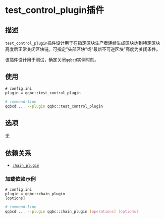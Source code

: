 # test_control_plugin插件

## 描述

`test_control_plugin`插件设计用于在指定区块生产者连续生成区块达到特定区块高度后正常关闭区块链。可指定“头部区块”或“最新不可逆区块”高度为关闭条件。

该插件设计用于测试，确定关闭`qqbcd`实例时刻。

## 使用

```console
# config.ini
plugin = qqbc::test_control_plugin
```

```sh
# command-line
qqbcd ... --plugin qqbc::test_control_plugin
```

## 选项

无

## 依赖关系

* [`chain_plugin`](../chain_plugin/index.md)

### 加载依赖示例

```console
# config.ini
plugin = qqbc::chain_plugin
[options]
```

```sh
# command-line
qqbcd ... --plugin qqbc::chain_plugin [operations] [options]
```
